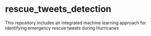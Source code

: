 # rescue_tweets_detection
This repository includes an integrated machine learning approach for identifying emergency rescue tweets during Hurricanes
